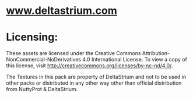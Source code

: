 www.deltastrium.com
=================

Licensing:
================
These assets are licensed under the Creative Commons Attribution-NonCommercial-NoDerivatives 4.0 International License. To view a copy of this license, visit http://creativecommons.org/licenses/by-nc-nd/4.0/.

The Textures in this pack are property of DeltaStrium and not to be used in other packs or distributed in any other way other than official distribution from NuttyProt & DeltaStrium.


